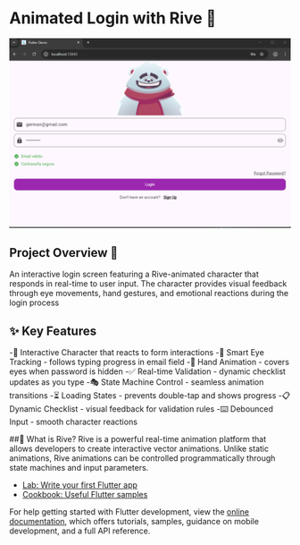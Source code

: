 # Animated Login with Rive 🐻

![](https://github.com/ger04tech/login_animation/blob/main/CAPTURA%20LOGIN.png)

## Project Overview 🧐
An interactive login screen featuring a Rive-animated character that responds in real-time to user input. The character provides visual feedback through eye movements, hand gestures, and emotional reactions during the login process

## ✨ Key Features
-🐻 Interactive Character that reacts to form interactions
-👀 Smart Eye Tracking - follows typing progress in email field
-🙈 Hand Animation - covers eyes when password is hidden
-✅ Real-time Validation - dynamic checklist updates as you type
-🎭 State Machine Control - seamless animation transitions
-⏳ Loading States - prevents double-tap and shows progress
-📋 Dynamic Checklist - visual feedback for validation rules
-⌨️ Debounced Input - smooth character reactions

##🤔 What is Rive?
Rive is a powerful real-time animation platform that allows developers to create interactive vector animations. Unlike static animations, Rive animations can be controlled programmatically through state machines and input parameters.

- [Lab: Write your first Flutter app](https://docs.flutter.dev/get-started/codelab)
- [Cookbook: Useful Flutter samples](https://docs.flutter.dev/cookbook)

For help getting started with Flutter development, view the
[online documentation](https://docs.flutter.dev/), which offers tutorials,
samples, guidance on mobile development, and a full API reference.
